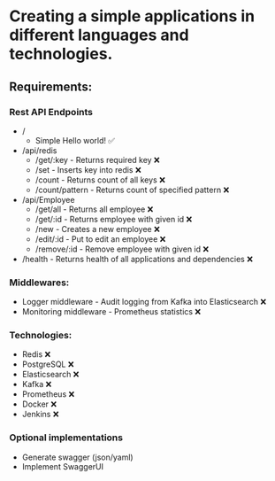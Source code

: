 # Creating a simple applications in different languages and technologies.
## Requirements:
### Rest API Endpoints
* /
  * Simple Hello world! ✅
* /api/redis
  * /get/:key -  Returns required key ❌
  * /set - Inserts key into redis ❌
  * /count - Returns count of all keys ❌
  * /count/pattern - Returns count of specified pattern ❌
* /api/Employee
  * /get/all - Returns all employee ❌
  * /get/:id - Returns employee with given id ❌
  * /new - Creates a new employee ❌
  * /edit/:id - Put to edit an employee ❌
  * /remove/:id - Remove employee with given id ❌
* /health - Returns health of all applications and dependencies ❌

### Middlewares:
* Logger middleware - Audit logging from Kafka into Elasticsearch ❌
* Monitoring middleware - Prometheus statistics ❌

### Technologies:
* Redis ❌
* PostgreSQL ❌
* Elasticsearch ❌
* Kafka ❌
* Prometheus ❌
* Docker ❌
* Jenkins ❌

### Optional implementations
* Generate swagger (json/yaml)
* Implement SwaggerUI
